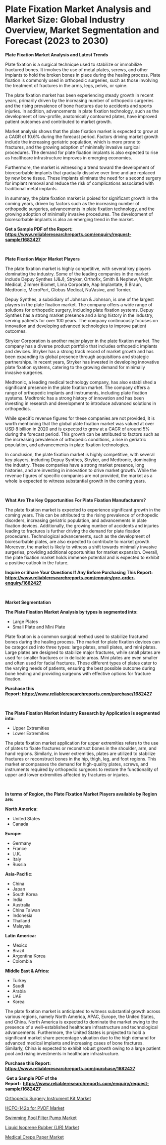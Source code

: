 <p><h1>Plate Fixation Market Analysis and Market Size: Global Industry Overview, Market Segmentation and Forecast (2023 to 2030)</h1></p><p><strong>Plate Fixation Market Analysis and Latest Trends</strong></p>
<p><p>Plate fixation is a surgical technique used to stabilize or immobilize fractured bones. It involves the use of metal plates, screws, and other implants to hold the broken bones in place during the healing process. Plate fixation is commonly used in orthopedic surgeries, such as those involving the treatment of fractures in the arms, legs, pelvis, or spine.</p><p>The plate fixation market has been experiencing steady growth in recent years, primarily driven by the increasing number of orthopedic surgeries and the rising prevalence of bone fractures due to accidents and sports injuries. In addition, advancements in plate fixation technology, such as the development of low-profile, anatomically contoured plates, have improved patient outcomes and contributed to market growth.</p><p>Market analysis shows that the plate fixation market is expected to grow at a CAGR of 10.6% during the forecast period. Factors driving market growth include the increasing geriatric population, which is more prone to fractures, and the growing adoption of minimally invasive surgical procedures. The demand for plate fixation implants is also expected to rise as healthcare infrastructure improves in emerging economies.</p><p>Furthermore, the market is witnessing a trend toward the development of bioresorbable implants that gradually dissolve over time and are replaced by new bone tissue. These implants eliminate the need for a second surgery for implant removal and reduce the risk of complications associated with traditional metal implants.</p><p>In summary, the plate fixation market is poised for significant growth in the coming years, driven by factors such as the increasing number of orthopedic surgeries, advancements in plate fixation technology, and the growing adoption of minimally invasive procedures. The development of bioresorbable implants is also an emerging trend in the market.</p></p>
<p><strong>Get a Sample PDF of the Report:&nbsp; <a href="https://www.reliableresearchreports.com/enquiry/request-sample/1682427">https://www.reliableresearchreports.com/enquiry/request-sample/1682427</a></strong></p>
<p>&nbsp;</p>
<p><strong>Plate Fixation Major Market Players</strong></p>
<p><p>The plate fixation market is highly competitive, with several key players dominating the industry. Some of the leading companies in the market include Depuy Synthes (J&J), Stryker, Orthofix, Smith & Nephew, Wright Medical, Zimmer Biomet, Lima Corporate, Aap Implantate, B Braun, Medtronic, MicroPort, Globus Medical, NuVasive, and Tornier.</p><p>Depuy Synthes, a subsidiary of Johnson & Johnson, is one of the largest players in the plate fixation market. The company offers a wide range of solutions for orthopedic surgery, including plate fixation systems. Depuy Synthes has a strong market presence and a long history in the industry, serving patients for over 100 years. The company continuously focuses on innovation and developing advanced technologies to improve patient outcomes.</p><p>Stryker Corporation is another major player in the plate fixation market. The company has a diverse product portfolio that includes orthopedic implants and devices. Stryker has a strong track record of market growth and has been expanding its global presence through acquisitions and strategic partnerships. In recent years, Stryker has invested in developing innovative plate fixation systems, catering to the growing demand for minimally invasive surgeries.</p><p>Medtronic, a leading medical technology company, has also established a significant presence in the plate fixation market. The company offers a range of orthopedic implants and instruments, including plate fixation systems. Medtronic has a strong history of innovation and has been investing in research and development to introduce advanced solutions in orthopedics.</p><p>While specific revenue figures for these companies are not provided, it is worth mentioning that the global plate fixation market was valued at over USD 8 billion in 2020 and is expected to grow at a CAGR of around 5% during the forecast period. This growth can be attributed to factors such as the increasing prevalence of orthopedic conditions, a rise in geriatric population, and advancements in plate fixation technologies.</p><p>In conclusion, the plate fixation market is highly competitive, with several key players, including Depuy Synthes, Stryker, and Medtronic, dominating the industry. These companies have a strong market presence, long histories, and are investing in innovation to drive market growth. While the revenue figures of specific companies are not provided, the market as a whole is expected to witness substantial growth in the coming years.</p></p>
<p>&nbsp;</p>
<p><strong>What Are The Key Opportunities For Plate Fixation Manufacturers?</strong></p>
<p><p>The plate fixation market is expected to experience significant growth in the coming years. This can be attributed to the rising prevalence of orthopedic disorders, increasing geriatric population, and advancements in plate fixation devices. Additionally, the growing number of accidents and injuries leading to fractures is further driving the demand for plate fixation procedures. Technological advancements, such as the development of bioresorbable plates, are also expected to contribute to market growth. Moreover, the market is likely to witness a shift towards minimally invasive surgeries, providing additional opportunities for market expansion. Overall, the plate fixation market holds immense potential and is expected to exhibit a positive outlook in the future.</p></p>
<p><strong>Inquire or Share Your Questions If Any Before Purchasing This Report: <a href="https://www.reliableresearchreports.com/enquiry/pre-order-enquiry/1682427">https://www.reliableresearchreports.com/enquiry/pre-order-enquiry/1682427</a></strong></p>
<p>&nbsp;</p>
<p><strong>Market Segmentation</strong></p>
<p><strong>The Plate Fixation Market Analysis by types is segmented into:</strong></p>
<p><ul><li>Large Plates</li><li>Small Plate and Mini Plate</li></ul></p>
<p><p>Plate fixation is a common surgical method used to stabilize fractured bones during the healing process. The market for plate fixation devices can be categorized into three types: large plates, small plates, and mini plates. Large plates are designed to stabilize major fractures, while small plates are used for smaller fractures or in delicate areas. Mini plates are even smaller and often used for facial fractures. These different types of plates cater to the varying needs of patients, ensuring the best possible outcome during bone healing and providing surgeons with effective options for fracture fixation.</p></p>
<p><strong>Purchase this Report:&nbsp;<a href="https://www.reliableresearchreports.com/purchase/1682427">https://www.reliableresearchreports.com/purchase/1682427</a></strong></p>
<p>&nbsp;</p>
<p><strong>The Plate Fixation Market Industry Research by Application is segmented into:</strong></p>
<p><ul><li>Upper Extremities</li><li>Lower Extremities</li></ul></p>
<p><p>The plate fixation market application for upper extremities refers to the use of plates to fixate fractures or reconstruct bones in the shoulder, arm, and hand regions. Similarly, in lower extremities, plates are utilized to stabilize fractures or reconstruct bones in the hip, thigh, leg, and foot regions. This market encompasses the demand for high-quality plates, screws, and instruments required by orthopedic surgeons to restore the functionality of upper and lower extremities affected by fractures or injuries.</p></p>
<p>&nbsp;</p>
<p><strong>In terms of Region, the Plate Fixation Market Players available by Region are:</strong></p>
<p>
    <p> <strong> North America: </strong>
        <ul>
            <li>United States</li>
            <li>Canada</li>
        </ul>
        </p> 
    <p> <strong> Europe: </strong>
        <ul>
            <li>Germany</li>
            <li>France</li>
            <li>U.K.</li>
            <li>Italy</li>
            <li>Russia</li>
        </ul>
        </p> 
    <p> <strong> Asia-Pacific: </strong>
        <ul>
            <li>China</li>
            <li>Japan</li>
            <li>South Korea</li>
            <li>India</li>
            <li>Australia</li>
            <li>China Taiwan</li>
            <li>Indonesia</li>
            <li>Thailand</li>
            <li>Malaysia</li>
        </ul>
        </p> 
    <p> <strong> Latin America: </strong>
        <ul>
            <li>Mexico</li>
            <li>Brazil</li>
            <li>Argentina Korea</li>
            <li>Colombia</li>
        </ul>
        </p> 
    <p> <strong> Middle East & Africa: </strong>
        <ul>
            <li>Turkey</li>
            <li>Saudi</li>
            <li>Arabia</li>
            <li>UAE</li>
            <li>Korea</li>
        </ul>
    </p>
    </p>
<p><p>The plate fixation market is anticipated to witness substantial growth across various regions, namely North America, APAC, Europe, the United States, and China. North America is expected to dominate the market owing to the presence of a well-established healthcare infrastructure and technological advancements. Furthermore, the United States is projected to hold a significant market share percentage valuation due to the high demand for advanced medical implants and increasing cases of bone fractures. Similarly, China is expected to exhibit robust growth owing to a large patient pool and rising investments in healthcare infrastructure.</p></p>
<p><strong>Purchase this Report: <a href="https://www.reliableresearchreports.com/purchase/1682427">https://www.reliableresearchreports.com/purchase/1682427</a></strong></p>
<p>&nbsp;<strong>Get a Sample PDF of the Report:&nbsp;&nbsp;<a href="https://www.reliableresearchreports.com/enquiry/request-sample/1682427">https://www.reliableresearchreports.com/enquiry/request-sample/1682427</a></strong></p>
<p><strong></strong></p>
<p><p><a href="https://www.linkedin.com/pulse/global-orthopedic-surgery-instrument-kit-market-types-wymrf/">Orthopedic Surgery Instrument Kit Market</a></p><p><a href="https://medium.com/@marcellakin2023/hcfc-142b-for-pvdf-market-competitive-analysis-market-trends-and-forecast-to-2030-050c3f2e8967">HCFC-142b for PVDF Market</a></p><p><a href="https://github.com/castoriffic/Market-Research-Report-List-1/blob/main/swimming-pool-filter-pump-market.md">Swimming Pool Filter Pump Market</a></p><p><a href="https://medium.com/@dessiefadel/liquid-isoprene-rubber-lir-market-insights-into-market-cagr-market-trends-and-growth-1886248f76fb">Liquid Isoprene Rubber (LIR) Market</a></p><p><a href="https://www.linkedin.com/pulse/medical-crepe-paper-market-size-share-amp-trends-analysis-report-4ecgf/">Medical Crepe Paper Market</a></p></p>